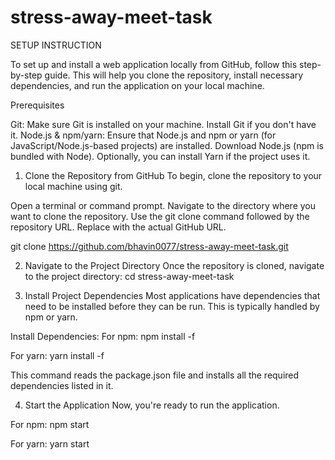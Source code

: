 # stress-away-meet-task
SETUP INSTRUCTION

To set up and install a web application locally from GitHub, follow this step-by-step guide. 
This will help you clone the repository, install necessary dependencies, and run the application on your local machine.

Prerequisites

Git: Make sure Git is installed on your machine. Install Git if you don't have it.
Node.js & npm/yarn: Ensure that Node.js and npm or yarn (for JavaScript/Node.js-based projects) are installed.
Download Node.js (npm is bundled with Node).
Optionally, you can install Yarn if the project uses it.

1. Clone the Repository from GitHub
To begin, clone the repository to your local machine using git.

Open a terminal or command prompt.
Navigate to the directory where you want to clone the repository.
Use the git clone command followed by the repository URL. Replace <repository-url> with the actual GitHub URL.
           
git clone https://github.com/bhavin0077/stress-away-meet-task.git

2. Navigate to the Project Directory
Once the repository is cloned, navigate to the project directory:
cd stress-away-meet-task

3. Install Project Dependencies
Most applications have dependencies that need to be installed before they can be run. This is typically handled by npm or yarn.

Install Dependencies:
For npm:
npm install -f

For yarn:
yarn install -f

This command reads the package.json file and installs all the required dependencies listed in it.

4. Start the Application
Now, you're ready to run the application.

For npm:
npm start

For yarn:
yarn start

